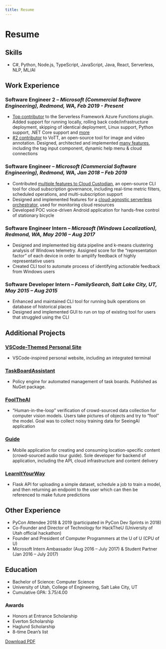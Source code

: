 ```yaml
---
title: Resume
---
```


# Resume

## Skills
- C#, Python, Node.js, TypeScript, JavaScript, Java, React, Serverless, NLP, ML/AI

## Work Experience

### **Software Engineer 2** – *Microsoft (Commercial Software Engineering), Redmond, WA, Feb 2019 - Present*
- [Top contributor](https://github.com/serverless/serverless-azure-functions/graphs/contributors) to the Serverless Framework Azure Functions plugin. Added support for running locally, rolling back code/infrastructure deployment, skipping of identical deployment, Linux support, Python support, .NET Core support and [more](https://github.com/serverless/serverless-azure-functions/pulls?utf8=%E2%9C%93&q=is%3Amerged+is%3Apr+author%3Atbarlow12+)
- [#2 contributor](https://github.com/microsoft/VoTT/graphs/contributors) to VoTT, an open-source tool for image and video annotation. Designed, architected and implemented [many features](https://github.com/Microsoft/VoTT/pulls?utf8=%E2%9C%93&q=is%3Apr+is%3Amerged+author%3Atbarlow12), including the tag input component, dynamic help menu & cloud connections

### **Software Engineer** – *Microsoft (Commercial Software Engineering), Redmond, WA, Jan 2018 – Feb 2019*
- Contributed [multiple features to Cloud Custodian](https://github.com/cloud-custodian/cloud-custodian/pulls?utf8=%E2%9C%93&q=is%3Apr+is%3Amerged+author%3Atbarlow12+), an open-source CLI tool for cloud subscription governance, including real-time metric filters, scheduled operations, and multi-subscription support
- Designed and implemented features for a [cloud-agnostic serverless orchestrator](https://github.com/Microsoft/cloud-scanner), used for monitoring cloud resources
- Developed POC voice-driven Android application for hands-free control of stationary bicycle

### **Software Engineer Intern** – *Microsoft (Windows Localization), Redmond, WA, May 2016 – Aug 2017*
- Designed and implemented big data pipeline and k-means clustering analysis of Windows telemetry. Assigned score for the “representation factor” of each device in order to amplify feedback of highly representative users
- Created CLI tool to automate process of identifying actionable feedback from Windows users

### **Software Developer Intern** – *FamilySearch, Salt Lake City, UT, May 2015 – Aug 2015*
- Enhanced and maintained CLI tool for running bulk operations on database of historical places
- Designed and implemented GUI to run on top of existing tool for users that struggled using the CLI

## Additional Projects

### [VSCode-Themed Personal Site](https://github.com/tbarlow12/tbarlow12.github.io)
- VSCode-inspired personal website, including an integrated terminal

### [TaskBoardAssistant](https://github.com/tbarlow12/task-board-assistant)
- Policy engine for automated management of task boards. Published as NuGet package.

### [FoolTheAI](https://github.com/tbarlow12/fool-the-ai-api/tree/master/fool-the-ai-api)
- “Human-in-the-loop” verification of crowd-sourced data collection for computer vision models. Users take pictures of objects and try to “fool” the model. Goal was to collect noisy training data for SeeingAI application

### [Guide](https://github.com/tbarlow12/guide-api) 
- Mobile application for creating and consuming location-specific content (crowd-sourced audio tour guide). Sole developer for backend of application, including the API, cloud infrastructure and content delivery

### [LearnItYourWay](https://github.com/tbarlow12/Learn-It-Your-Way)
- Flask API for uploading a simple dataset, schedule a job to train a model, and then returning an endpoint to the user which can then be referenced to make future predictions

## Other Experience

- PyCon Attendee 2018 & 2019 (participated in PyCon Dev Sprints in 2018)
- Co-Founder and Director of Technology for HackTheU (University of Utah official hackathon)
- Founder and President of Computer Programmers at the U of U (CPU of U)
- Microsoft Intern Ambassador (Aug 2016 – July 2017) & Student Partner (Jan 2016 – July 2017) 

## Education 

- Bachelor of Science: Computer Science
- University of Utah, College of Engineering, Salt Lake City, UT
- Cumulative GPA: 3.75/4.00

### Awards
- Honors at Entrance Scholarship
- Everton Scholarship
- Haglund Scholarship
- 8-time Dean’s list

[Download PDF](https://github.com/tbarlow12/tbarlow12.github.io/raw/dev/resources/documents/resume.pdf)
